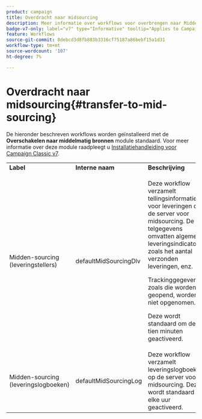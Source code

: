 ```yaml
---
product: campaign
title: Overdracht naar midsourcing
description: Meer informatie over workflows voor overbrengen naar Midden-sourcing
badge-v7-only: label="v7" type="Informative" tooltip="Applies to Campaign Classic v7 only"
feature: Workflows
source-git-commit: 8debcd3d8fb883b3316cf75187a86bebf15a1d31
workflow-type: tm+mt
source-wordcount: '107'
ht-degree: 7%

---
```



# Overdracht naar midsourcing{#transfer-to-mid-sourcing}



De hieronder beschreven workflows worden geïnstalleerd met de **Overschakelen naar middelmatig bronnen** module standaard. Voor meer informatie over deze module raadpleegt u [Installatiehandleiding voor Campaign Classic v7](../../installation/using/mid-sourcing-deployment.md).

<table> 
 <tbody> 
  <tr> 
   <td> <strong>Label</strong><br /> </td> 
   <td> <strong>Interne naam</strong><br /> </td> 
   <td> <strong>Beschrijving</strong><br /> </td> 
  </tr> 
  <tr> 
   <td> <span class="uicontrol">Midden-sourcing (leveringstellers)</span> <br /> </td> 
   <td> <span class="uicontrol">defaultMidSourcingDlv</span> <br /> </td> 
   <td> <p>Deze workflow verzamelt tellingsinformatie voor leveringen op de server voor midsourcing. De telgegevens omvatten algemene leveringsindicatoren zoals het aantal verzonden leveringen, enz.</p> <p>Trackinggegevens zoals die worden geopend, worden niet opgenomen.</p> <p>Deze wordt standaard om de tien minuten geactiveerd.</p> </td> 
  </tr> 
  <tr> 
   <td> <span class="uicontrol">Midden-sourcing (leveringslogboeken)</span> <br /> </td> 
   <td> <span class="uicontrol">defaultMidSourcingLog</span> <br /> </td> 
   <td> Deze workflow verzamelt leveringslogboeken op de server voor midsourcing. Deze wordt standaard elke uur geactiveerd.<br /> </td> 
  </tr> 
 </tbody> 
</table>

